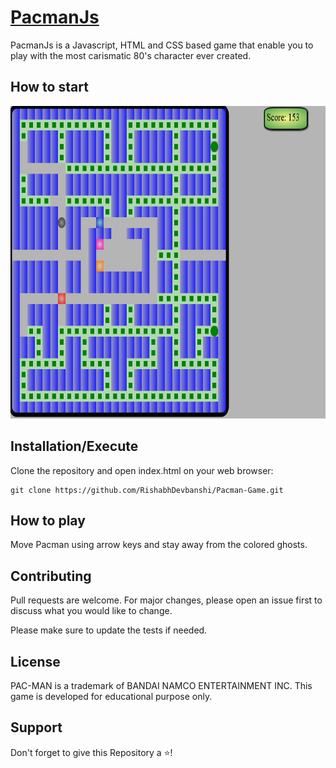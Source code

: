 # [PacmanJs](https://rishabhdevbanshi.github.io/Pacman-Game/)

PacmanJs is a Javascript, HTML and CSS based game that enable you to play with the most carismatic 80's character ever created.


## How to start
<img src="https://github.com/RandomVariable18/Pacman-Game/blob/design-change-1/PacmanImage.PNG" width="600" height="500">

## Installation/Execute

Clone the repository and open index.html on your web browser:

```
git clone https://github.com/RishabhDevbanshi/Pacman-Game.git
```

## How to play

Move Pacman using arrow keys and stay away from the colored ghosts.

## Contributing

Pull requests are welcome. For major changes, please open an issue first to discuss what you would like to change.

Please make sure to update the tests if needed.

## License

PAC-MAN is a trademark of BANDAI NAMCO ENTERTAINMENT INC.
This game is developed for educational purpose only.

## Support
 Don't forget to give this Repository a :star:! 
